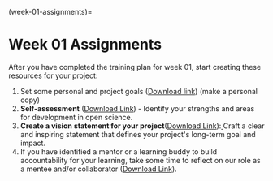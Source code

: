 (week-01-assignments)=
# Week 01 Assignments 

After you have completed the training plan for week 01, start creating these resources for your project:

1. Set some personal and project goals ([Download link](https://zenodo.org/records/14268572/files/%20%5BMAKE%20A%20COPY%5D%5BOLS-9%5D%20Week%2002%20-%20Goal-setting.docx?download=1 )) (make a personal copy)
2. **Self-assessment** ([Download Link](https://zenodo.org/records/14268483/files/%5BMAKE%20A%20COPY%5D%5BOLS-9%5D%20Week%201%20-%20COMMUNICATING%20YOUR%20VISION.docx?download=1)) - Identify your strengths and areas for development in open science.
3. **Create a vision statement for your project**([Download Link](https://zenodo.org/records/14268483/files/%5BMAKE%20A%20COPY%5D%5BOLS-9%5D%20Week%201%20-%20COMMUNICATING%20YOUR%20VISION.docx?download=1)):[ ](https://docs.google.com/document/d/1RrraS0C4vZ6cpnbRsu65uoMKJbru5Vun/copy)Craft a clear and inspiring statement that defines your project's long-term goal and impact.
4. If you have identified a mentor or a learning buddy to build accountability for your learning, take some time to reflect on our role as a mentee and/or collaborator ([Download Link](https://zenodo.org/records/14268572/files/%5BMAKE%20A%20COPY%5D%20%5BOLS-9%5D%20Week%2002%20-%20Reflecting%20on%20mentorability.docx?download=1 )).
